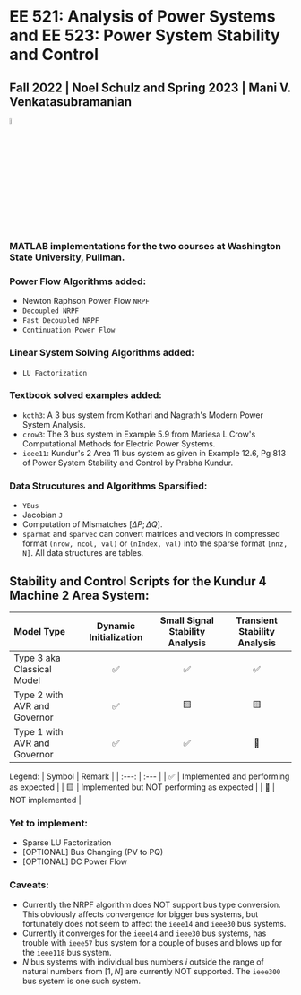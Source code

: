 # EE 521: Analysis of Power Systems and EE 523: Power System Stability and Control
## Fall 2022 | Noel Schulz and Spring 2023 | Mani V. Venkatasubramanian 
<img src = "https://user-images.githubusercontent.com/24756405/237026269-1a4b282d-0c85-4ea7-b49d-7f0ac7773e45.png" width = 5% height = 5%>

### MATLAB implementations for the two courses at Washington State University, Pullman.

### Power Flow Algorithms added:
- Newton Raphson Power Flow `NRPF`
- `Decoupled NRPF`
- `Fast Decoupled NRPF`
- `Continuation Power Flow`

### Linear System Solving Algorithms added:
- `LU Factorization`

### Textbook solved examples added:
- `koth3`: A 3 bus system from Kothari and Nagrath's Modern Power System Analysis.
- `crow3`: The 3 bus system in Example 5.9 from Mariesa L Crow's Computational Methods for Electric Power Systems. 
- `ieee11`: Kundur's 2 Area 11 bus system as given in Example 12.6, Pg 813 of Power System Stability and Control by Prabha Kundur.
### Data Strucutures and Algorithms Sparsified:
- `YBus`
- Jacobian `J`
- Computation of Mismatches $[\Delta P ;\Delta Q]$.
- `sparmat` and `sparvec` can convert matrices and vectors in compressed format `(nrow, ncol, val)` or `(nIndex, val)` into the sparse format `[nnz, N]`. All data structures are tables.

## Stability and Control Scripts for the Kundur 4 Machine 2 Area System:
| Model Type      | Dynamic Initialization | Small Signal Stability Analysis   | Transient Stability Analysis |
| :---        |    :----:   |          :---: | :---: |
| Type 3 aka Classical Model      | ✅       | ✅   | ✅ |
| Type 2 with AVR and Governor   | ✅        | 🟨      | 🟨 |
| Type 1 with AVR and Governor | ✅ | ✅ | 🔴 | 

Legend:
| Symbol | Remark |
| :---: | :--- |
| ✅ | Implemented and performing as expected |
| 🟨 | Implemented but NOT performing as expected |
| 🔴 | NOT implemented |

### Yet to implement:
- Sparse LU Factorization
- [OPTIONAL] Bus Changing (PV to PQ)
- [OPTIONAL] DC Power Flow

### Caveats:
- Currently the NRPF algorithm does NOT support bus type conversion. This obviously affects convergence for bigger bus systems, but fortunately does not seem to affect the `ieee14` and `ieee30` bus systems.
- Currently it converges for the `ieee14` and `ieee30` bus systems, has trouble with `ieee57` bus system for a couple of buses and blows up for the `ieee118` bus system.
- $N$ bus systems with individual bus numbers $i$ outside the range of natural numbers from $[1, N]$  are currently NOT supported. The `ieee300` bus system is one such system.
